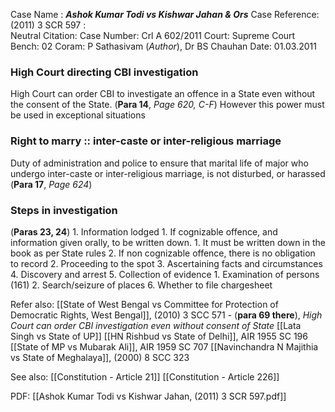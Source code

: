 Case Name : ***Ashok Kumar Todi vs Kishwar Jahan & Ors***
Case Reference: (2011) 3 SCR 597 :  
Neutral Citation:
Case Number: Crl A 602/2011
Court: Supreme Court
Bench: 02
Coram: P Sathasivam (*Author*), Dr BS Chauhan
Date: 01.03.2011

### High Court directing CBI investigation

High Court can order CBI to investigate an offence in a State even without the consent of the State. (**Para 14**, *Page 620, C-F*)
	However this power must be used in exceptional situations

### Right to marry :: inter-caste or inter-religious marriage

Duty of administration and police to ensure that marital life of major who undergo inter-caste or inter-religious marriage, is not disturbed, or harassed (**Para 17**, *Page 624*)

### Steps in investigation

(**Paras 23, 24**)
	1. Information lodged
		1. If cognizable offence, and information given orally, to be written down.
			1. It must be written down in the book as per State rules
		2. If non cognizable offence, there is no obligation to record 
	2. Proceeding to the spot
	3. Ascertaining facts and circumstances
	4. Discovery and arrest 
	5. Collection of evidence
		1. Examination of persons (161)
		2. Search/seizure of places
	6. Whether to file chargesheet

Refer also:
[[State of West Bengal vs Committee for Protection of Democratic Rights, West Bengal]], (2010) 3 SCC 571  - (**para 69 there**), *High Court can order CBI investigation even without consent of State*
[[Lata Singh vs State of UP]]
[[HN Rishbud vs State of Delhi]], AIR 1955 SC 196
	[[State of MP vs Mubarak Ali]], AIR 1959 SC 707
	[[Navinchandra N Majithia vs State of Meghalaya]], (2000) 8 SCC 323


See also:
[[Constitution - Article 21]]
[[Constitution - Article 226]] 


PDF:
[[Ashok Kumar Todi vs Kishwar Jahan, (2011) 3 SCR 597.pdf]]